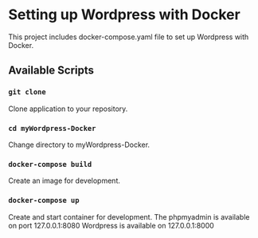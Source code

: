 # Setting up Wordpress with Docker

This project includes docker-compose.yaml file to set up Wordpress with Docker.

## Available Scripts

### `git clone`

Clone application to your repository.

### `cd myWordpress-Docker`

Change directory to myWordpress-Docker.

### `docker-compose build`

Create an image for development.

### `docker-compose up`

Create and start container for development.
The phpmyadmin is available on port 127.0.0.1:8080
Wordpress is available on 127.0.0.1:8000
